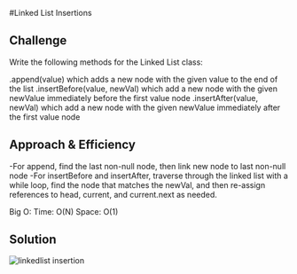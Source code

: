 #Linked List Insertions

## Challenge
Write the following methods for the Linked List class:

.append(value) which adds a new node with the given value to the end of the list
.insertBefore(value, newVal) which add a new node with the given newValue immediately before the first value node
.insertAfter(value, newVal) which add a new node with the given newValue immediately after the first value node

## Approach & Efficiency
-For append, find the last non-null node, then link new node to last non-null node
-For insertBefore and insertAfter, traverse through the linked list with a while loop, find the node that matches the newVal, and then re-assign references to head, current, and current.next as needed. 

Big O:
Time: O(N)
Space: O(1)

## Solution 
![linkedlist insertion](https://user-images.githubusercontent.com/54918779/78412266-95c6d900-75c7-11ea-90ac-a09d7648a381.png)
